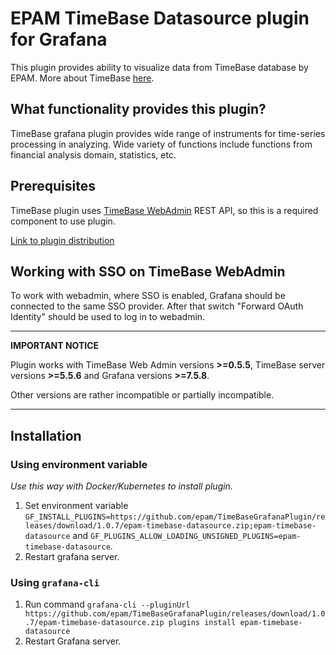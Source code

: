 # EPAM TimeBase Datasource plugin for Grafana

This plugin provides ability to visualize data from TimeBase database by EPAM. More about TimeBase [here](https://kb.timebase.info/).

## What functionality provides this plugin?
TimeBase grafana plugin provides wide range of instruments for time-series processing in analyzing. Wide variety of functions
include functions from financial analysis domain, statistics, etc.

## Prerequisites

TimeBase plugin uses [TimeBase WebAdmin](https://kb.timebase.info/admin.html) REST API, so this is a required component
to use plugin.

[Link to plugin distribution](https://github.com/epam/TimeBaseGrafanaPlugin/releases/download/1.0.7/epam-timebase-datasource.zip)

## Working with SSO on TimeBase WebAdmin

To work with webadmin, where SSO is enabled, Grafana should be connected to the same SSO
provider. After that switch "Forward OAuth Identity" should be used to log in to webadmin.

---
**IMPORTANT NOTICE**

Plugin works with TimeBase Web Admin versions __>=0.5.5__, TimeBase server versions __>=5.5.6__ and Grafana versions __>=7.5.8__.

Other versions are rather incompatible or partially incompatible.

---

## Installation

### Using environment variable

*Use this way with Docker/Kubernetes to install plugin.*

1. Set environment variable `GF_INSTALL_PLUGINS=https://github.com/epam/TimeBaseGrafanaPlugin/releases/download/1.0.7/epam-timebase-datasource.zip;epam-timebase-datasource` and `GF_PLUGINS_ALLOW_LOADING_UNSIGNED_PLUGINS=epam-timebase-datasource`.
2. Restart grafana server.

### Using `grafana-cli`

1. Run command `grafana-cli --pluginUrl https://github.com/epam/TimeBaseGrafanaPlugin/releases/download/1.0.7/epam-timebase-datasource.zip plugins install epam-timebase-datasource`
1. Restart Grafana server.
